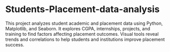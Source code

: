 # Students-Placement-data-analysis
This project analyzes student academic and placement data using Python, Matplotlib, and Seaborn. It explores CGPA, internships, projects, and training to find factors affecting placement outcomes. Visual tools reveal trends and correlations to help students and institutions improve placement success.
